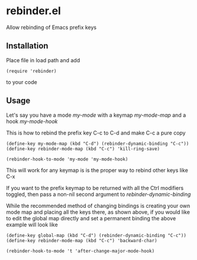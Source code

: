 # rebinder.el
Allow rebinding of Emacs prefix keys


## Installation

Place file in load path and add

```
(require 'rebinder)
```
to your code

## Usage


Let's say you have a mode *my-mode* with a keymap *my-mode-map* and a hook *my-mode-hook*

This is how to rebind the prefix key C-c to C-d and make C-c a pure copy

```
(define-key my-mode-map (kbd "C-d") (rebinder-dynamic-binding "C-c"))
(define-key rebinder-mode-map (kbd "C-c") 'kill-ring-save)

(rebinder-hook-to-mode 'my-mode 'my-mode-hook)
```

This will work for any keymap is is the proper way to rebind other keys like C-x

If you want to the prefix keymap to be returned with all the Ctrl modifiers toggled, then pass
a non-nil second argument to *rebinder-dynamic-binding*


While the recommended method of changing bindings is creating your own mode map and placing all the keys there,
as shown above, if you would like to edit the global map directly and set a permanent binding the above example
will look like
```
(define-key global-map (kbd "C-d") (rebinder-dynamic-binding "C-c"))
(define-key rebinder-mode-map (kbd "C-c") 'backward-char)

(rebinder-hook-to-mode 't 'after-change-major-mode-hook)
```
